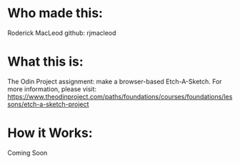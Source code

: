 Who made this:
=============
Roderick MacLeod
github: rjmacleod

What this is:
============
The Odin Project assignment: make a browser-based Etch-A-Sketch.
For more information, please visit:
https://www.theodinproject.com/paths/foundations/courses/foundations/lessons/etch-a-sketch-project

How it Works:
=============
Coming Soon